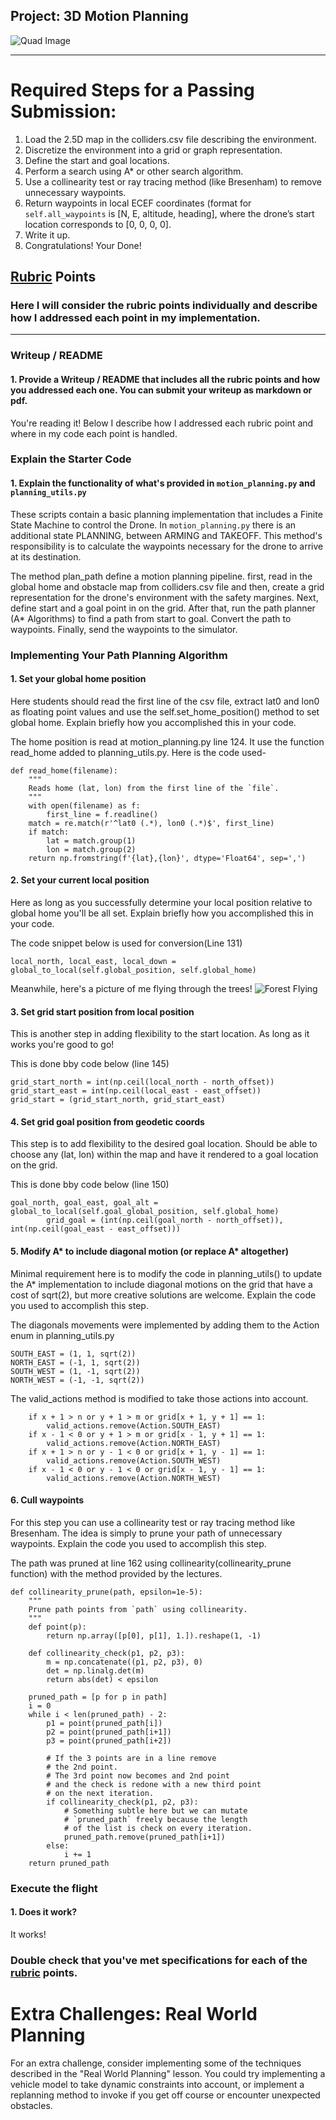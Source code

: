 ## Project: 3D Motion Planning
![Quad Image](./misc/enroute.png)

---


# Required Steps for a Passing Submission:
1. Load the 2.5D map in the colliders.csv file describing the environment.
2. Discretize the environment into a grid or graph representation.
3. Define the start and goal locations.
4. Perform a search using A* or other search algorithm.
5. Use a collinearity test or ray tracing method (like Bresenham) to remove unnecessary waypoints.
6. Return waypoints in local ECEF coordinates (format for `self.all_waypoints` is [N, E, altitude, heading], where the drone’s start location corresponds to [0, 0, 0, 0].
7. Write it up.
8. Congratulations!  Your Done!

## [Rubric](https://review.udacity.com/#!/rubrics/1534/view) Points
### Here I will consider the rubric points individually and describe how I addressed each point in my implementation.  

---
### Writeup / README

#### 1. Provide a Writeup / README that includes all the rubric points and how you addressed each one.  You can submit your writeup as markdown or pdf.  

You're reading it! Below I describe how I addressed each rubric point and where in my code each point is handled.

### Explain the Starter Code

#### 1. Explain the functionality of what's provided in `motion_planning.py` and `planning_utils.py`
These scripts contain a basic planning implementation that includes a Finite State Machine to control the Drone. In `motion_planning.py` there is an additional state PLANNING, between ARMING and TAKEOFF. This method's responsibility is to calculate the waypoints necessary for the drone to arrive at its destination.

The method plan_path define a motion planning pipeline. first, read in the global home and obstacle map from colliders.csv file and then, create a grid representation for the drone's environment with the safety margines. Next, define start and a goal point in on the grid. After that, run the path planner (A* Algorithms) to find a path from start to goal. Convert the path to waypoints. Finally, send the waypoints to the simulator.

### Implementing Your Path Planning Algorithm

#### 1. Set your global home position
Here students should read the first line of the csv file, extract lat0 and lon0 as floating point values and use the self.set_home_position() method to set global home. Explain briefly how you accomplished this in your code.

The home position is read at motion_planning.py line 124. It use the function read_home added to planning_utils.py. Here is the code used-

```
def read_home(filename):
    """
    Reads home (lat, lon) from the first line of the `file`.
    """
    with open(filename) as f:
        first_line = f.readline()
    match = re.match(r'^lat0 (.*), lon0 (.*)$', first_line)
    if match:
        lat = match.group(1)
        lon = match.group(2)
    return np.fromstring(f'{lat},{lon}', dtype='Float64', sep=',')
```

#### 2. Set your current local position
Here as long as you successfully determine your local position relative to global home you'll be all set. Explain briefly how you accomplished this in your code.

The code snippet below is used for conversion(Line 131)

```
local_north, local_east, local_down = global_to_local(self.global_position, self.global_home)
```

Meanwhile, here's a picture of me flying through the trees!
![Forest Flying](./misc/in_the_trees.png)

#### 3. Set grid start position from local position
This is another step in adding flexibility to the start location. As long as it works you're good to go!

This is done bby code below (line 145)

```
grid_start_north = int(np.ceil(local_north - north_offset))
grid_start_east = int(np.ceil(local_east - east_offset))
grid_start = (grid_start_north, grid_start_east)
```
#### 4. Set grid goal position from geodetic coords
This step is to add flexibility to the desired goal location. Should be able to choose any (lat, lon) within the map and have it rendered to a goal location on the grid.

This is done bby code below (line 150)

```
goal_north, goal_east, goal_alt = global_to_local(self.goal_global_position, self.global_home)
        grid_goal = (int(np.ceil(goal_north - north_offset)), int(np.ceil(goal_east - east_offset)))
```

#### 5. Modify A* to include diagonal motion (or replace A* altogether)
Minimal requirement here is to modify the code in planning_utils() to update the A* implementation to include diagonal motions on the grid that have a cost of sqrt(2), but more creative solutions are welcome. Explain the code you used to accomplish this step.

The diagonals movements were implemented by adding them to the Action enum in planning_utils.py

```
SOUTH_EAST = (1, 1, sqrt(2))
NORTH_EAST = (-1, 1, sqrt(2))
SOUTH_WEST = (1, -1, sqrt(2))
NORTH_WEST = (-1, -1, sqrt(2))
```

The valid_actions method is modified to take those actions into account.

```
    if x + 1 > n or y + 1 > m or grid[x + 1, y + 1] == 1:
        valid_actions.remove(Action.SOUTH_EAST)
    if x - 1 < 0 or y + 1 > m or grid[x - 1, y + 1] == 1:
        valid_actions.remove(Action.NORTH_EAST)
    if x + 1 > n or y - 1 < 0 or grid[x + 1, y - 1] == 1:
        valid_actions.remove(Action.SOUTH_WEST)
    if x - 1 < 0 or y - 1 < 0 or grid[x - 1, y - 1] == 1:
        valid_actions.remove(Action.NORTH_WEST)
```

#### 6. Cull waypoints 
For this step you can use a collinearity test or ray tracing method like Bresenham. The idea is simply to prune your path of unnecessary waypoints. Explain the code you used to accomplish this step.

The path was pruned at line 162 using collinearity(collinearity_prune function) with the method provided by the lectures. 

```
def collinearity_prune(path, epsilon=1e-5):
    """
    Prune path points from `path` using collinearity.
    """
    def point(p):
        return np.array([p[0], p[1], 1.]).reshape(1, -1)

    def collinearity_check(p1, p2, p3):
        m = np.concatenate((p1, p2, p3), 0)
        det = np.linalg.det(m)
        return abs(det) < epsilon

    pruned_path = [p for p in path]
    i = 0
    while i < len(pruned_path) - 2:
        p1 = point(pruned_path[i])
        p2 = point(pruned_path[i+1])
        p3 = point(pruned_path[i+2])

        # If the 3 points are in a line remove
        # the 2nd point.
        # The 3rd point now becomes and 2nd point
        # and the check is redone with a new third point
        # on the next iteration.
        if collinearity_check(p1, p2, p3):
            # Something subtle here but we can mutate
            # `pruned_path` freely because the length
            # of the list is check on every iteration.
            pruned_path.remove(pruned_path[i+1])
        else:
            i += 1
    return pruned_path
```


### Execute the flight
#### 1. Does it work?
It works!

### Double check that you've met specifications for each of the [rubric](https://review.udacity.com/#!/rubrics/1534/view) points.
  
# Extra Challenges: Real World Planning

For an extra challenge, consider implementing some of the techniques described in the "Real World Planning" lesson. You could try implementing a vehicle model to take dynamic constraints into account, or implement a replanning method to invoke if you get off course or encounter unexpected obstacles.


